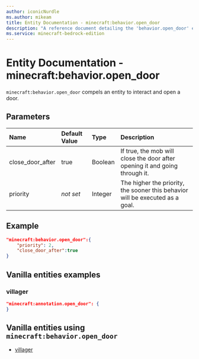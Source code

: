 ```yaml
---
author: iconicNurdle
ms.author: mikeam
title: Entity Documentation - minecraft:behavior.open_door
description: "A reference document detailing the 'behavior.open_door' entity goal"
ms.service: minecraft-bedrock-edition
---
```


# Entity Documentation - minecraft:behavior.open_door

`minecraft:behavior.open_door` compels an entity to interact and open a door.

## Parameters

|Name |Default Value  |Type  |Description  |
|:----------|:----------|:----------|:----------|
|close_door_after| true| Boolean| If true, the mob will close the door after opening it and going through it. |
| priority|*not set*|Integer|The higher the priority, the sooner this behavior will be executed as a goal.|

## Example

```json
"minecraft:behavior.open_door":{
    "priority": 2,
    "close_door_after":true
}
```

## Vanilla entities examples

### villager

```json
"minecraft:annotation.open_door": {
}
```

## Vanilla entities using `minecraft:behavior.open_door`

- [villager](../../../../Source/VanillaBehaviorPack_Snippets/entities/villager.md)
